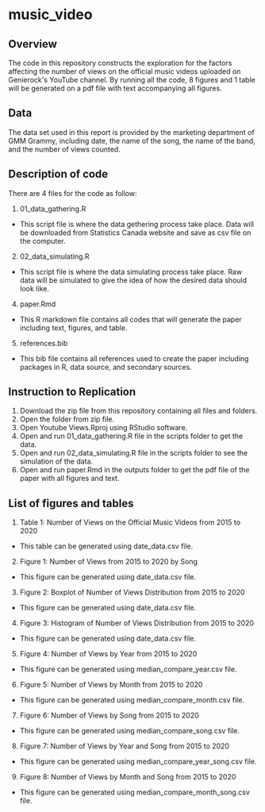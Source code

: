 # music_video
## Overview
The code in this repository constructs the exploration for the factors affecting the number of views on the official music videos uploaded on Genierock's YouTube channel. By running all the code, 8 figures and 1 table will be generated on a pdf file with text accompanying all figures. 

## Data
The data set used in this report is provided by the marketing department of GMM Grammy, including date, the name of the song, the name of the band, and the number of views counted. 

## Description of code
There are 4 files for the code as follow:
1. 01_data_gathering.R
  - This script file is where the data gethering process take place. Data will be downloaded from Statistics Canada website and save as csv file on the computer.
2. 02_data_simulating.R
  - This script file is where the data simulating process take place. Raw data will be simulated to give the idea of how the desired data should look like.
4. paper.Rmd
  - This R markdown file contains all codes that will generate the paper including text, figures, and table.
5. references.bib
  - This bib file contains all references used to create the paper including packages in R, data source, and secondary sources.
  
## Instruction to Replication
1. Download the zip file from this repository containing all files and folders.
2. Open the folder from zip file.
3. Open Youtube Views.Rproj using RStudio software.
4. Open and run 01_data_gathering.R file in the scripts folder to get the data.
5. Open and run 02_data_simulating.R file in the scripts folder to see the simulation of the data.
6. Open and run paper.Rmd in the outputs folder to get the pdf file of the paper with all figures and text.

## List of figures and tables
1. Table 1: Number of Views on the Official Music Videos from 2015 to 2020
  - This table can be generated using date_data.csv file.
2. Figure 1: Number of Views from 2015 to 2020 by Song
  - This figure can be generated using date_data.csv file.
3. Figure 2: Boxplot of Number of Views Distribution from 2015 to 2020
  - This figure can be generated using date_data.csv file.
4. Figure 3: Histogram of Number of Views Distribution from 2015 to 2020
  - This figure can be generated using date_data.csv file.
5. Figure 4: Number of Views by Year from 2015 to 2020
  - This figure can be generated using median_compare_year.csv file.
6. Figure 5: Number of Views by Month from 2015 to 2020
  - This figure can be generated using median_compare_month.csv file.
7. Figure 6: Number of Views by Song from 2015 to 2020
  - This figure can be generated using median_compare_song.csv file.
8. Figure 7: Number of Views by Year and Song from 2015 to 2020
  - This figure can be generated using median_compare_year_song.csv file.
9. Figure 8: Number of Views by Month and Song from 2015 to 2020
  - This figure can be generated using median_compare_month_song.csv file.
